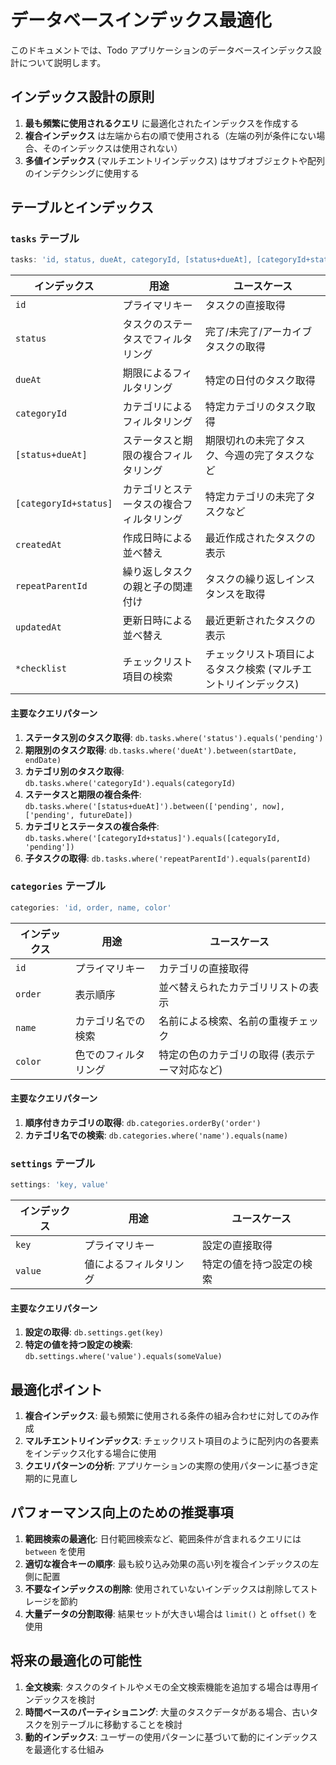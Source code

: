 # データベースインデックス最適化

このドキュメントでは、Todo アプリケーションのデータベースインデックス設計について説明します。

## インデックス設計の原則

1. **最も頻繁に使用されるクエリ** に最適化されたインデックスを作成する
2. **複合インデックス** は左端から右の順で使用される（左端の列が条件にない場合、そのインデックスは使用されない）
3. **多値インデックス** (マルチエントリインデックス) はサブオブジェクトや配列のインデクシングに使用する

## テーブルとインデックス

### `tasks` テーブル

```javascript
tasks: 'id, status, dueAt, categoryId, [status+dueAt], [categoryId+status], createdAt, repeatParentId, updatedAt, *checklist'
```

| インデックス | 用途 | ユースケース |
|------------|------|------------|
| `id` | プライマリキー | タスクの直接取得 |
| `status` | タスクのステータスでフィルタリング | 完了/未完了/アーカイブタスクの取得 |
| `dueAt` | 期限によるフィルタリング | 特定の日付のタスク取得 |
| `categoryId` | カテゴリによるフィルタリング | 特定カテゴリのタスク取得 |
| `[status+dueAt]` | ステータスと期限の複合フィルタリング | 期限切れの未完了タスク、今週の完了タスクなど |
| `[categoryId+status]` | カテゴリとステータスの複合フィルタリング | 特定カテゴリの未完了タスクなど |
| `createdAt` | 作成日時による並べ替え | 最近作成されたタスクの表示 |
| `repeatParentId` | 繰り返しタスクの親と子の関連付け | タスクの繰り返しインスタンスを取得 |
| `updatedAt` | 更新日時による並べ替え | 最近更新されたタスクの表示 |
| `*checklist` | チェックリスト項目の検索 | チェックリスト項目によるタスク検索 (マルチエントリインデックス) |

#### 主要なクエリパターン

1. **ステータス別のタスク取得**: `db.tasks.where('status').equals('pending')`
2. **期限別のタスク取得**: `db.tasks.where('dueAt').between(startDate, endDate)`
3. **カテゴリ別のタスク取得**: `db.tasks.where('categoryId').equals(categoryId)`
4. **ステータスと期限の複合条件**: `db.tasks.where('[status+dueAt]').between(['pending', now], ['pending', futureDate])`
5. **カテゴリとステータスの複合条件**: `db.tasks.where('[categoryId+status]').equals([categoryId, 'pending'])`
6. **子タスクの取得**: `db.tasks.where('repeatParentId').equals(parentId)`

### `categories` テーブル

```javascript
categories: 'id, order, name, color'
```

| インデックス | 用途 | ユースケース |
|------------|------|------------|
| `id` | プライマリキー | カテゴリの直接取得 |
| `order` | 表示順序 | 並べ替えられたカテゴリリストの表示 |
| `name` | カテゴリ名での検索 | 名前による検索、名前の重複チェック |
| `color` | 色でのフィルタリング | 特定の色のカテゴリの取得 (表示テーマ対応など) |

#### 主要なクエリパターン

1. **順序付きカテゴリの取得**: `db.categories.orderBy('order')`
2. **カテゴリ名での検索**: `db.categories.where('name').equals(name)`

### `settings` テーブル

```javascript
settings: 'key, value'
```

| インデックス | 用途 | ユースケース |
|------------|------|------------|
| `key` | プライマリキー | 設定の直接取得 |
| `value` | 値によるフィルタリング | 特定の値を持つ設定の検索 |

#### 主要なクエリパターン

1. **設定の取得**: `db.settings.get(key)`
2. **特定の値を持つ設定の検索**: `db.settings.where('value').equals(someValue)`

## 最適化ポイント

1. **複合インデックス**: 最も頻繁に使用される条件の組み合わせに対してのみ作成
2. **マルチエントリインデックス**: チェックリスト項目のように配列内の各要素をインデックス化する場合に使用
3. **クエリパターンの分析**: アプリケーションの実際の使用パターンに基づき定期的に見直し

## パフォーマンス向上のための推奨事項

1. **範囲検索の最適化**: 日付範囲検索など、範囲条件が含まれるクエリには `between` を使用
2. **適切な複合キーの順序**: 最も絞り込み効果の高い列を複合インデックスの左側に配置
3. **不要なインデックスの削除**: 使用されていないインデックスは削除してストレージを節約
4. **大量データの分割取得**: 結果セットが大きい場合は `limit()` と `offset()` を使用

## 将来の最適化の可能性

1. **全文検索**: タスクのタイトルやメモの全文検索機能を追加する場合は専用インデックスを検討
2. **時間ベースのパーティショニング**: 大量のタスクデータがある場合、古いタスクを別テーブルに移動することを検討
3. **動的インデックス**: ユーザーの使用パターンに基づいて動的にインデックスを最適化する仕組み